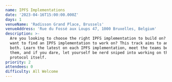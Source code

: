 ```yaml
---
name: IPFS Implementations
date: '2023-04-16T15:00:00.000Z'
days: 1
venueName: 'Radisson Grand Place, Brussels'
venueAddress: 'Rue du Fossé aux Loups 47, 1000 Bruxelles, Belgium'
description: >-
  Are you looking to choose the right IPFS implementation to build on? Do you
  want to find an IPFS implementation to work on? This track aims to answer
  both. Learn the latest on each IPFS implementation, meet the teams behind
  them, and if you dare, let yourself be nerd sniped into working on the
  protocol itself.
priority: 2
attendees: 0
difficulty: All Welcome
---
```



